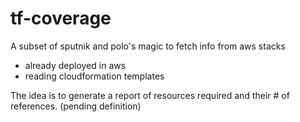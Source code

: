 # tf-coverage

A subset of sputnik and polo's magic to fetch info from aws stacks 

- already deployed in aws 
- reading cloudformation templates

The idea is to generate a report of resources required and their # of references. (pending definition)
